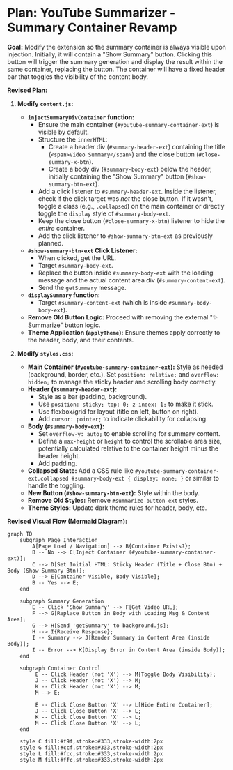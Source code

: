 # Plan: YouTube Summarizer - Summary Container Revamp

**Goal:** Modify the extension so the summary container is always visible upon injection. Initially, it will contain a "Show Summary" button. Clicking this button will trigger the summary generation and display the result within the same container, replacing the button. The container will have a fixed header bar that toggles the visibility of the content body.

**Revised Plan:**

1.  **Modify `content.js`:**
    *   **`injectSummaryDivContainer` function:**
        *   Ensure the main container (`#youtube-summary-container-ext`) is visible by default.
        *   Structure the `innerHTML`:
            *   Create a header div (`#summary-header-ext`) containing the title (`<span>Video Summary</span>`) and the close button (`#close-summary-x-btn`).
            *   Create a body div (`#summary-body-ext`) below the header, initially containing the "Show Summary" button (`#show-summary-btn-ext`).
        *   Add a click listener to `#summary-header-ext`. Inside the listener, check if the click target was *not* the close button. If it wasn't, toggle a class (e.g., `.collapsed`) on the main container or directly toggle the `display` style of `#summary-body-ext`.
        *   Keep the close button (`#close-summary-x-btn`) listener to hide the *entire* container.
        *   Add the click listener to `#show-summary-btn-ext` as previously planned.
    *   **`#show-summary-btn-ext` Click Listener:**
        *   When clicked, get the URL.
        *   Target `#summary-body-ext`.
        *   Replace the button inside `#summary-body-ext` with the loading message and the actual content area div (`#summary-content-ext`).
        *   Send the `getSummary` message.
    *   **`displaySummary` function:**
        *   Target `#summary-content-ext` (which is inside `#summary-body-body-ext`).
    *   **Remove Old Button Logic:** Proceed with removing the external "✨ Summarize" button logic.
    *   **Theme Application (`applyTheme`):** Ensure themes apply correctly to the header, body, and their contents.

2.  **Modify `styles.css`:**
    *   **Main Container (`#youtube-summary-container-ext`):** Style as needed (background, border, etc.). Set `position: relative;` and `overflow: hidden;` to manage the sticky header and scrolling body correctly.
    *   **Header (`#summary-header-ext`):**
        *   Style as a bar (padding, background).
        *   Use `position: sticky; top: 0; z-index: 1;` to make it stick.
        *   Use flexbox/grid for layout (title on left, button on right).
        *   Add `cursor: pointer;` to indicate clickability for collapsing.
    *   **Body (`#summary-body-ext`):**
        *   Set `overflow-y: auto;` to enable scrolling for summary content.
        *   Define a `max-height` or `height` to control the scrollable area size, potentially calculated relative to the container height minus the header height.
        *   Add padding.
    *   **Collapsed State:** Add a CSS rule like `#youtube-summary-container-ext.collapsed #summary-body-ext { display: none; }` or similar to handle the toggling.
    *   **New Button (`#show-summary-btn-ext`):** Style within the body.
    *   **Remove Old Styles:** Remove `#summarize-button-ext` styles.
    *   **Theme Styles:** Update dark theme rules for header, body, etc.

**Revised Visual Flow (Mermaid Diagram):**

```mermaid
graph TD
    subgraph Page Interaction
        A[Page Load / Navigation] --> B{Container Exists?};
        B -- No --> C[Inject Container (#youtube-summary-container-ext)];
        C --> D[Set Initial HTML: Sticky Header (Title + Close Btn) + Body (Show Summary Btn)];
        D --> E[Container Visible, Body Visible];
        B -- Yes --> E;
    end

    subgraph Summary Generation
        E -- Click 'Show Summary' --> F[Get Video URL];
        F --> G[Replace Button in Body with Loading Msg & Content Area];
        G --> H[Send 'getSummary' to background.js];
        H --> I{Receive Response};
        I -- Summary --> J[Render Summary in Content Area (inside Body)];
        I -- Error --> K[Display Error in Content Area (inside Body)];
    end

    subgraph Container Control
         E -- Click Header (not 'X') --> M{Toggle Body Visibility};
         J -- Click Header (not 'X') --> M;
         K -- Click Header (not 'X') --> M;
         M --> E;

         E -- Click Close Button 'X' --> L[Hide Entire Container];
         J -- Click Close Button 'X' --> L;
         K -- Click Close Button 'X' --> L;
         M -- Click Close Button 'X' --> L;
    end

    style C fill:#f9f,stroke:#333,stroke-width:2px
    style G fill:#ccf,stroke:#333,stroke-width:2px
    style L fill:#fcc,stroke:#333,stroke-width:2px
    style M fill:#ffc,stroke:#333,stroke-width:2px